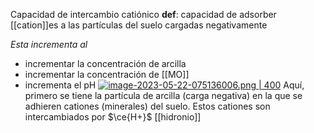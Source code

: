 Capacidad de intercambio catiónico
**def**: capacidad de adsorber [[cation]]es a las partículas del suelo cargadas negativamente

*Esta incrementa al*
- incrementar la concentración de arcilla
- incrementar la concentración de [[MO]]
- incrementa el pH
[![image-2023-05-22-075136006.png | 400](https://i.postimg.cc/gc54smcc/image-2023-05-22-075136006.png)](https://postimg.cc/8sRhP8rx)
Aquí, primero se tiene la partícula de arcilla (carga negativa) en la que se adhieren cationes (minerales) del suelo. Estos cationes son intercambiados por $\ce{H+}$ [[hidronio]]